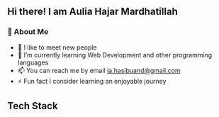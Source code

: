 ## Hi there! I am Aulia Hajar Mardhatillah
### 🌝 About Me
- 👋 I like to meet new people
- 🤯 I’m currently learning Web Development and other programming languages
- 📫 You can reach me by email ia.hasibuand@gmail.com
- ⚡ Fun fact I consider learning an enjoyable journey

## Tech Stack

<!--
**iaaulia/iaaulia** is a ✨ _special_ ✨ repository because its `README.md` (this file) appears on your GitHub profile.

Here are some ideas to get you started:

- 🔭 I’m currently working on ...
- 🌱 I’m currently learning ...
- 👯 I’m looking to collaborate on ...
- 🤔 I’m looking for help with ...
- 💬 Ask me about ...
- 📫 How to reach me: ...
- 😄 Pronouns: ...
- ⚡ Fun fact: ...
-->
